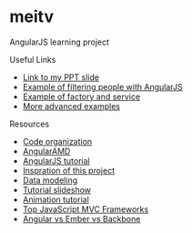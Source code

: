 meitv
=====

AngularJS learning project

Useful Links
<ul>
	<li>
		<a href="http://prezi.com/l9yjqfjy1tat/the-world-of-angularjs/">Link to my PPT slide</a>
	</li>
	<li>
		<a href="http://jsfiddle.net/Meilan/aF7hQ/5/">Example of filtering people with AngularJS</a>
	</li>
	<li>
		<a href="http://jsfiddle.net/Meilan/Ne5P8/536/">Example of factory and service</a>
	</li>
	<li>
		<a href="https://github.com/angular/angular.js/wiki/JsFiddle-Examples">More advanced examples</a>
	</li>
</ul>

Resources
<ul>
	<li>
		<a href="http://cliffmeyers.com/blog/2013/4/21/code-organization-angularjs-javascript" target="_blank">Code organization</a>
	</li>
	<li>
	    <a href="https://github.com/marcoslin/angularAMD" target="_blank">AngularAMD</a>
	</li>
	<li>
	    <a href="http://tutorialzine.com/2013/08/learn-angularjs-5-examples/" target="_blank">AngularJS tutorial</a>
	</li>
	<li>
	    <a href="http://code.tutsplus.com/tutorials/building-a-web-app-from-scratch-in-angularjs--net-32944" target="_blank">Inspration of this project</a>
	</li>
	<li>
	    <a href="http://joelhooks.com/blog/2013/04/24/modeling-data-and-state-in-your-angularjs-application/" target="_blank">Data modeling</a>
	</li>
	<li>
	    <a href="http://slides.wesalvaro.com/20121113/#/3" target="_blank">Tutorial slideshow</a>
	</li>
	<li>
	    <a href="http://www.nganimate.org/angularjs/tutorial/how-to-make-animations-with-angularjs" target="_blank">Animation tutorial</a>
	</li>
	<li>
	    <a href="http://www.infoq.com/research/top-javascript-mvc-frameworks" target="_blank">Top JavaScript MVC Frameworks</a>
	</li>
	<li>
	    <a href="http://voidcanvas.com/why-angularjs-is-generally-better-than-emberjs-and-backbonejs/" target="_blank">Angular vs Ember vs Backbone</a>
	</li>
</ul>
